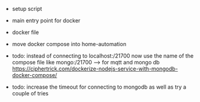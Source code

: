 - setup script

- main entry point for docker

- docker file

- move docker compose into home-automation

- todo: instead of connecting to localhost:/21700 now use the name of the compose file like mongo:/21700
        --> for mqtt and mongo db
        https://ciphertrick.com/dockerize-nodejs-service-with-mongodb-docker-compose/
        
- todo: increase the timeout for connecting to mongodb as well as try a couple of tries